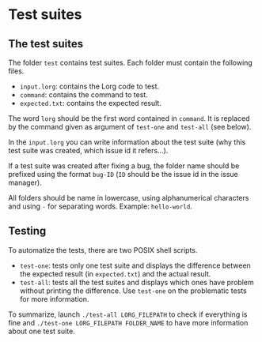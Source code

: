 # Test suites

## The test suites

The folder `test` contains test suites. Each folder must contain the
following files.

* `input.lorg`: contains the Lorg code to test.
* `command`: contains the command to test.
* `expected.txt`: contains the expected result.

The word `lorg` should be the first word contained in `command`. It is replaced
by the command given as argument of `test-one` and `test-all` (see below).

In the `input.lorg` you can write information about the test suite (why this
test suite was created, which issue id it refers...).

If a test suite was created after fixing a bug, the folder name should be
prefixed using the format `bug-ID` (`ID` should be the issue id in the issue
manager).

All folders should be name in lowercase, using alphanumerical characters and
using `-` for separating words. Example: `hello-world`.

## Testing

To automatize the tests, there are two POSIX shell scripts.

* `test-one`: tests only one test suite and displays the difference between the
  expected result (in `expected.txt`) and the actual result.
* `test-all`: tests all the test suites and displays which ones have problem
  without printing the difference. Use `test-one` on the problematic tests for
  more information.

To summarize, launch `./test-all LORG_FILEPATH` to check if everything is fine
and `./test-one LORG_FILEPATH FOLDER_NAME` to have more information about one
test suite.
